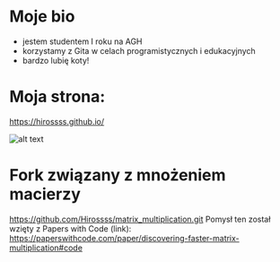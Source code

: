 # Moje bio
- jestem studentem I roku na AGH
- korzystamy z Gita w celach programistycznych i edukacyjnych
- bardzo lubię koty!

# Moja strona:
https://hirossss.github.io/

![alt text](https://tueuropa.pl/uploads/articles_files/2021/11/05/6e7f9516-1948-d9e8-ca22-00007380aca5.jpg)

# Fork związany z mnożeniem macierzy
https://github.com/Hirossss/matrix_multiplication.git
Pomysł ten został wzięty z Papers with Code (link): 
https://paperswithcode.com/paper/discovering-faster-matrix-multiplication#code 
